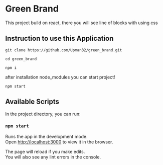 # Green Brand

This project build on react, there you will see line of blocks with using css 
## Instruction to use this Application

`git clone https://github.com/Upman32/green_brand.git`

`cd green_brand`

`npm i`

after installation node_modules you can start project!

`npm start`
## Available Scripts

In the project directory, you can run:

### `npm start`

Runs the app in the development mode.\
Open [http://localhost:3000](http://localhost:3000) to view it in the browser.

The page will reload if you make edits.\
You will also see any lint errors in the console.
